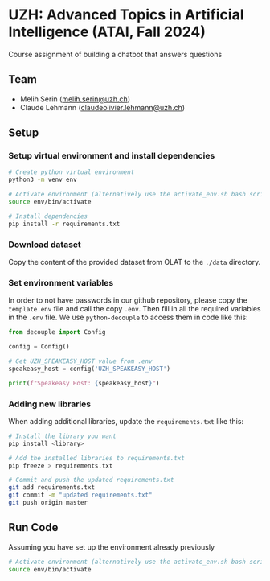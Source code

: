# UZH: Advanced Topics in Artificial Intelligence (ATAI, Fall 2024)
Course assignment of building a chatbot that answers questions

## Team

- Melih Serin ([melih.serin@uzh.ch](melih.serin@uzh.ch))
- Claude Lehmann ([claudeolivier.lehmann@uzh.ch](claudeolivier.lehmann@uzh.ch))


## Setup

### Setup virtual environment and install dependencies

```bash
# Create python virtual environment
python3 -m venv env

# Activate environment (alternatively use the activate_env.sh bash script)
source env/bin/activate

# Install dependencies
pip install -r requirements.txt
```

### Download dataset

Copy the content of the provided dataset from OLAT to the `./data` directory.

### Set environment variables

In order to not have passwords in our github repository, please copy the `template.env` file and call the copy `.env`. Then fill in all the required variables in the `.env` file. We use `python-decouple` to access them in code like this:

```python
from decouple import Config

config = Config()

# Get UZH_SPEAKEASY_HOST value from .env
speakeasy_host = config('UZH_SPEAKEASY_HOST')

print(f"Speakeasy Host: {speakeasy_host}")
```

### Adding new libraries

When adding additional libraries, update the `requirements.txt` like this:

```bash
# Install the library you want
pip install <library>

# Add the installed libraries to requirements.txt
pip freeze > requirements.txt

# Commit and push the updated requirements.txt
git add requirements.txt
git commit -m "updated requirements.txt"
git push origin master
```

## Run Code

Assuming you have set up the environment already previously

```bash
# Activate environment (alternatively use the activate_env.sh bash script)
source env/bin/activate
```

